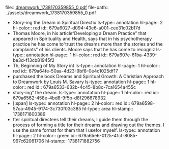 file:: [dreamwork_1738170359855_0.pdf](../assets/dreamwork_1738170359855_0.pdf)
file-path:: ../assets/dreamwork_1738170359855_0.pdf

- Story-ing the Dream in Spiritual Directio
  ls-type:: annotation
  hl-page:: 2
  hl-color:: red
  id:: 679a6027-d094-43e6-a001-cee31c02b17d
- Thomas Moore, in his article“Developing a Dream Practice” that appeared in Spirituality and Health, says that in his psychotherapy practice he has come to“trust the dreams more than the stories and the complaints” of his clients. Moore says that he has come to recogniz
  ls-type:: annotation
  hl-page:: 1
  hl-color:: red
  id:: 679a607e-61ba-4339-be3d-f13cb81945f2
- Th; Beginning of My Story int
  ls-type:: annotation
  hl-page:: 1
  hl-color:: red
  id:: 679a64fe-50aa-4d23-9bf8-0e4c1025df17
- purchased the book Dreams and Spiritual Growth: A Christian Approach to Dreamwork by Louis M. Savary
  ls-type:: annotation
  hl-page:: 1
  hl-color:: red
  id:: 679a6533-632b-4c45-8b8c-7ca1654a455c
- story-ing” the dream.
  ls-type:: annotation
  hl-page:: 1
  hl-color:: red
  id:: 679a6562-458e-4bd8-9f5b-d8f296678932
- [:span]
  ls-type:: annotation
  hl-page:: 2
  hl-color:: red
  id:: 679a6598-57ca-4945-9174-3c730f03c385
  hl-type:: area
  hl-stamp:: 1738171800389
- fter spiritual directees tell their dreams, I guide them through the process of forming a title for their dreams and drawing out the themes. I use the same format for them that I usefor myself.
  ls-type:: annotation
  hl-page:: 2
  hl-color:: green
  id:: 679a65e6-0125-41cf-8085-997c62061706
  hl-stamp:: 1738171882756